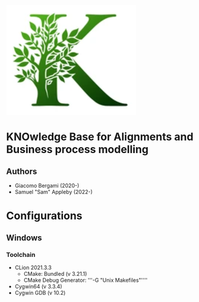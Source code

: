 ![Temporary logo for KnoBAB: a K shaped like a tree, ideally a Baobab](images/tmpLogo.png)

# KNOwledge Base for Alignments and Business process modelling

## Authors

 *  Giacomo Bergami (2020-)
 *  Samuel "Sam" Appleby (2022-) 


# Configurations 

## Windows

### Toolchain
 * CLion 2021.3.3
   * CMake: Bundled (v 3.21.1)  
   * CMake Debug Generator: '''-G "Unix Makefiles"''''
 * Cygwin64 (v 3.3.4)
 * Cygwin GDB (v 10.2)
 
